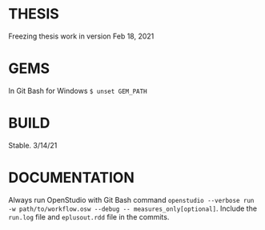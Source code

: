 # THESIS
Freezing thesis work in version Feb 18, 2021

# GEMS
In Git Bash for Windows
`$ unset GEM_PATH`

# BUILD
Stable. 3/14/21

# DOCUMENTATION
Always run OpenStudio with Git Bash command `openstudio --verbose run -w path/to/workflow.osw --debug -- measures_only[optional]`. Include the `run.log` file and `eplusout.rdd` file in the commits.

